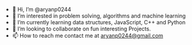 - 👋 Hi, I’m @aryanp0244
- 👀 I’m interested in problem solving, algorithms and machine learning
- 🌱 I’m currently learning data structures, JavaScript, C++ and Python
- 💞️ I’m looking to collaborate on fun interesting Projects.
- 📫 How to reach me contact me at aryanp0244@gmail.com

<!---
aryanp0244/aryanp0244 is a ✨ special ✨ repository because its `README.md` (this file) appears on your GitHub profile.
You can click the Preview link to take a look at your changes.
--->

